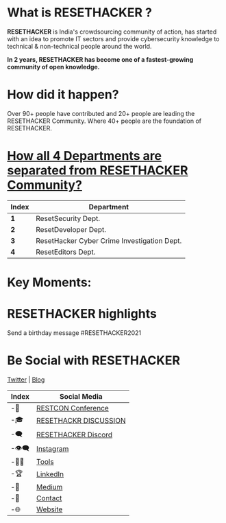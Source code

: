 # What is RESETHACKER ?
**RESETHACKER** is India's crowdsourcing community of action, has started with an idea to promote IT sectors and provide cybersecurity knowledge to technical & non-technical people around the world.

**In 2 years, RESETHACKER has become one of a fastest-growing community of open knowledge.**

# How did it happen?
Over 90+ people have contributed and 20+ people are leading the RESETHACKER Community.
Where 40+ people are the foundation of RESETHACKER.

# [How all 4 Departments are separated from RESETHACKER Community?](Departments.md)
Index | Department 
--- | ---
**1** | ResetSecurity Dept.
**2** | ResetDeveloper Dept.
**3** | ResetHacker Cyber Crime Investigation Dept.
**4** | ResetEditors Dept.

# Key Moments:

# RESETHACKER highlights


Send a birthday message #RESETHACKER2021




# Be Social with RESETHACKER
[Twitter](https://twitter.com/resethacker) | [Blog](https://instagram.com/@resethacker/)

Index | Social Media
--- | ---
-📢 | [RESTCON Conference](https://youtube.com/playlist?list=PLNR8n-5bMyMOMHqJS2drxIA78IOPxTBCO) 
-🎓 | [RESETHACKR DISCUSSION](https://t.me/resethacker/) 
-🗨 | [RESETHACKER Discord](https://discord.gg/HbM3435JcX)
-👁️‍🗨️ | [Instagram ](https://instagram.com/@resethacker/) 
-👩‍💻 | [Tools](https://github.com/RESETHACKER) 
-🏆 | [LinkedIn](https://www.linkedin.com/in/RESETHACKER/) 
-💬 | [Medium](https://www.resethackerofficial.medium.com/)
-📩 | [Contact](resethackerteam@gmail.com)
-🌐 | [Website](https://resethacker.com/) 



